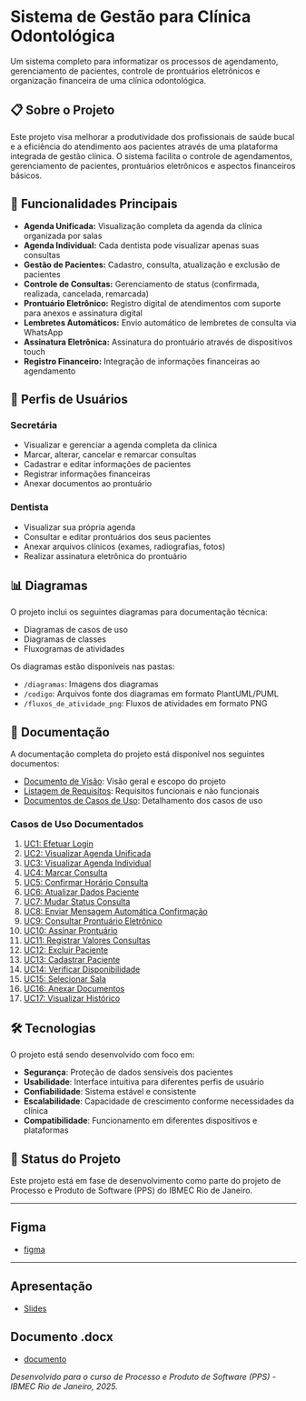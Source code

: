# Sistema de Gestão para Clínica Odontológica

Um sistema completo para informatizar os processos de agendamento, gerenciamento de pacientes, controle de prontuários eletrônicos e organização financeira de uma clínica odontológica.

## 📋 Sobre o Projeto

Este projeto visa melhorar a produtividade dos profissionais de saúde bucal e a eficiência do atendimento aos pacientes através de uma plataforma integrada de gestão clínica. O sistema facilita o controle de agendamentos, gerenciamento de pacientes, prontuários eletrônicos e aspectos financeiros básicos.

## 🚀 Funcionalidades Principais

- **Agenda Unificada:** Visualização completa da agenda da clínica organizada por salas
- **Agenda Individual:** Cada dentista pode visualizar apenas suas consultas
- **Gestão de Pacientes:** Cadastro, consulta, atualização e exclusão de pacientes
- **Controle de Consultas:** Gerenciamento de status (confirmada, realizada, cancelada, remarcada)
- **Prontuário Eletrônico:** Registro digital de atendimentos com suporte para anexos e assinatura digital
- **Lembretes Automáticos:** Envio automático de lembretes de consulta via WhatsApp
- **Assinatura Eletrônica:** Assinatura do prontuário através de dispositivos touch
- **Registro Financeiro:** Integração de informações financeiras ao agendamento

## 👥 Perfis de Usuários

### Secretária
- Visualizar e gerenciar a agenda completa da clínica
- Marcar, alterar, cancelar e remarcar consultas
- Cadastrar e editar informações de pacientes
- Registrar informações financeiras
- Anexar documentos ao prontuário

### Dentista
- Visualizar sua própria agenda
- Consultar e editar prontuários dos seus pacientes
- Anexar arquivos clínicos (exames, radiografias, fotos)
- Realizar assinatura eletrônica do prontuário

## 📊 Diagramas

O projeto inclui os seguintes diagramas para documentação técnica:

- Diagramas de casos de uso
- Diagramas de classes
- Fluxogramas de atividades

Os diagramas estão disponíveis nas pastas:
- `/diagramas`: Imagens dos diagramas
- `/codigo`: Arquivos fonte dos diagramas em formato PlantUML/PUML
- `/fluxos_de_atividade_png`: Fluxos de atividades em formato PNG

## 📝 Documentação

A documentação completa do projeto está disponível nos seguintes documentos:

- [Documento de Visão](./Documento_de_visao.md): Visão geral e escopo do projeto
- [Listagem de Requisitos](./Listagem_de_requisitos.md): Requisitos funcionais e não funcionais
- [Documentos de Casos de Uso](./documentos_de_casos_de_uso/): Detalhamento dos casos de uso

### Casos de Uso Documentados

1. [UC1: Efetuar Login](./documentos_de_casos_de_uso/UC1_efetuar_login.md)
2. [UC2: Visualizar Agenda Unificada](./documentos_de_casos_de_uso/UC2_visualizar_agenda_unificada.md)
3. [UC3: Visualizar Agenda Individual](./documentos_de_casos_de_uso/UC3_visualizar_agenda_individual.md)
4. [UC4: Marcar Consulta](./documentos_de_casos_de_uso/UC4_marcar_consulta.md)
5. [UC5: Confirmar Horário Consulta](./documentos_de_casos_de_uso/UC5_confirmar_horario_consulta.md)
6. [UC6: Atualizar Dados Paciente](./documentos_de_casos_de_uso/UC6_atualizar_dados_paciente.md)
7. [UC7: Mudar Status Consulta](./documentos_de_casos_de_uso/UC7_mudar_status_consulta.md)
8. [UC8: Enviar Mensagem Automática Confirmação](./documentos_de_casos_de_uso/UC8_enviar_mensagem_automatica_confirmacao.md)
9. [UC9: Consultar Prontuário Eletrônico](./documentos_de_casos_de_uso/UC9_consultar_prontuario_eletronico.md)
10. [UC10: Assinar Prontuário](./documentos_de_casos_de_uso/UC10_assinar_prontuario.md)
11. [UC11: Registrar Valores Consultas](./documentos_de_casos_de_uso/UC11_registrar_valores_consultas.md)
12. [UC12: Excluir Paciente](./documentos_de_casos_de_uso/UC12_excluir_paciente.md)
13. [UC13: Cadastrar Paciente](./documentos_de_casos_de_uso/UC13_cadastrar_paciente.md)
14. [UC14: Verificar Disponibilidade](./documentos_de_casos_de_uso/UC14_verificar_disponibilidade.md)
15. [UC15: Selecionar Sala](./documentos_de_casos_de_uso/UC15_selecionar_sala.md)
16. [UC16: Anexar Documentos](./documentos_de_casos_de_uso/UC16_anexar_documentos.md)
17. [UC17: Visualizar Histórico](./documentos_de_casos_de_uso/UC17_visualizar_historico.md)

## 🛠️ Tecnologias

O projeto está sendo desenvolvido com foco em:

- **Segurança**: Proteção de dados sensíveis dos pacientes
- **Usabilidade**: Interface intuitiva para diferentes perfis de usuário
- **Confiabilidade**: Sistema estável e consistente
- **Escalabilidade**: Capacidade de crescimento conforme necessidades da clínica
- **Compatibilidade**: Funcionamento em diferentes dispositivos e plataformas

## 📌 Status do Projeto

Este projeto está em fase de desenvolvimento como parte do projeto de Processo e Produto de Software (PPS) do IBMEC Rio de Janeiro.

---

## Figma
- [figma](https://www.figma.com/design/SNCkb7MD8BJNXKJA1T2ByC/Untitled?m=auto&t=6qVQ58aOYNuDNswD-1)
  
- ---

## Apresentação
- [Slides](https://www.canva.com/design/DAGpKofbyr8/ToQDEn7mI9bzuL0qrTcbZw/edit?utm_content=DAGpKofbyr8&utm_campaign=designshare&utm_medium=link2&utm_source=sharebutton)

## Documento .docx
- [documento](https://docs.google.com/document/d/1LnPmfwE16U56nZQl8RTtoDsPQtf3AHQm0RsHCjxKYfU/edit?tab=t.0)

*Desenvolvido para o curso de Processo e Produto de Software (PPS) - IBMEC Rio de Janeiro, 2025.*
